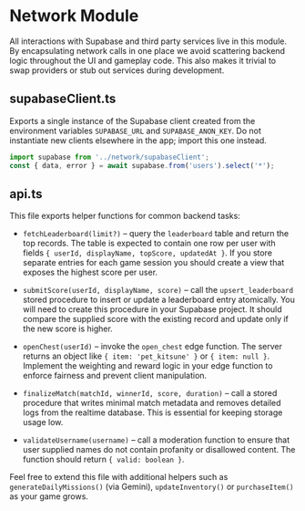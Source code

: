 # Network Module

All interactions with Supabase and third party services live in this module.  By
encapsulating network calls in one place we avoid scattering backend logic
throughout the UI and gameplay code.  This also makes it trivial to swap
providers or stub out services during development.

## supabaseClient.ts

Exports a single instance of the Supabase client created from the
environment variables `SUPABASE_URL` and `SUPABASE_ANON_KEY`.  Do not
instantiate new clients elsewhere in the app; import this one instead.

```ts
import supabase from '../network/supabaseClient';
const { data, error } = await supabase.from('users').select('*');
```

## api.ts

This file exports helper functions for common backend tasks:

* `fetchLeaderboard(limit?)` – query the `leaderboard` table and return
  the top records.  The table is expected to contain one row per user
  with fields `{ userId, displayName, topScore, updatedAt }`.  If you
  store separate entries for each game session you should create a
  view that exposes the highest score per user.

* `submitScore(userId, displayName, score)` – call the `upsert_leaderboard`
  stored procedure to insert or update a leaderboard entry atomically.
  You will need to create this procedure in your Supabase project.  It
  should compare the supplied score with the existing record and
  update only if the new score is higher.

* `openChest(userId)` – invoke the `open_chest` edge function.  The
  server returns an object like `{ item: 'pet_kitsune' }` or `{ item:
  null }`.  Implement the weighting and reward logic in your edge
  function to enforce fairness and prevent client manipulation.

* `finalizeMatch(matchId, winnerId, score, duration)` – call a
  stored procedure that writes minimal match metadata and removes
  detailed logs from the realtime database.  This is essential for
  keeping storage usage low.

* `validateUsername(username)` – call a moderation function to ensure
  that user supplied names do not contain profanity or disallowed
  content.  The function should return `{ valid: boolean }`.

Feel free to extend this file with additional helpers such as
`generateDailyMissions()` (via Gemini), `updateInventory()` or
`purchaseItem()` as your game grows.
